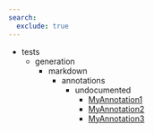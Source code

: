 ```yaml
---
search:
  exclude: true
---
```


[//]: # (DO NOT EDIT THIS FILE DIRECTLY. Instead, edit the corresponding stub file and execute `npm run docs:api`.)

- tests
    - generation
        - markdown
            - annotations
                - undocumented
                    - [MyAnnotation1](tests/generation/markdown/annotations/undocumented/MyAnnotation1.md)
                    - [MyAnnotation2](tests/generation/markdown/annotations/undocumented/MyAnnotation2.md)
                    - [MyAnnotation3](tests/generation/markdown/annotations/undocumented/MyAnnotation3.md)
